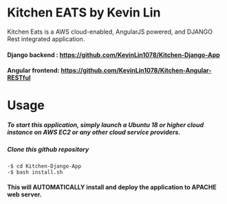 # Kitchen EATS by Kevin Lin
Kitchen Eats is a AWS cloud-enabled, AngularJS powered, and DJANGO Rest integrated application.
#### Django backend : https://github.com/KevinLin1078/Kitchen-Django-App
#### Angular frontend: https://github.com/KevinLin1078/Kitchen-Angular-RESTful



# Usage
##### To start this application, simply launch a Ubuntu 18 or higher cloud instance on AWS EC2 or any other cloud service providers.
##### Clone this github repository

    -$ cd Kitchen-Django-App
    -$ bash install.sh 
    
#### This will AUTOMATICALLY install and deploy the application to APACHE web server.

